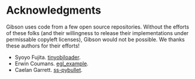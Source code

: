 Acknowledgments
================

Gibson uses code from a few open source repositories. Without the efforts of these folks (and their willingness to release their implementations under permissable copyleft licenses), Gibson would not be possible. We thanks these authors for their efforts!

- Syoyo Fujita. [tinyobjloader](https://github.com/syoyo/tinyobjloader).
- Erwin Coumans. [egl_example](https://github.com/erwincoumans/egl_example).
- Caelan Garrett. [ss-pybullet](https://github.com/caelan/ss-pybullet).
